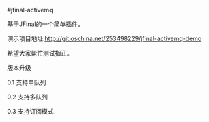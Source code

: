 #jfinal-activemq

基于JFinal的一个简单插件。

演示项目地址:http://git.oschina.net/253498229/jfinal-activemq-demo

希望大家帮忙测试指正。

版本升级

0.1 支持单队列

0.2 支持多队列

0.3 支持订阅模式